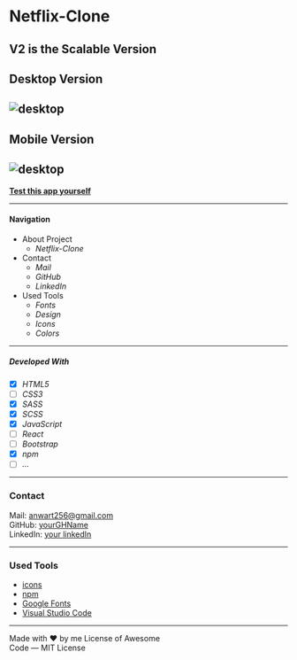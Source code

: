 # Netflix-Clone
## V2 is the Scalable Version
Desktop Version
---
![desktop](./src/images/netflix-desktop.gif)
--------
Mobile Version
-------
![desktop](./src/images/netflix-mobile.gif)
----


**[Test this app yourself](https://atakriti.github.io/netflix-clone-v2/)**

---

#### Navigation

- About Project
  - _Netflix-Clone_
- Contact
  - _Mail_
  - _GitHub_
  - _LinkedIn_
- Used Tools
  - _Fonts_
  - _Design_
  - _Icons_
  - _Colors_

---


##### Developed With

- [x] _HTML5_
- [ ] _CSS3_
- [x] _SASS_
- [x] _SCSS_
- [x] _JavaScript_
- [ ] _React_
- [ ] _Bootstrap_
- [x] _npm_
- [ ] _..._

---

### Contact

Mail: <anwart256@gmail.com><br>
GitHub: [yourGHName](https://github.com/atakriti)<br>
LinkedIn: [your linkedIn](#)

---

### Used Tools

- [icons](https://)
- [npm](https://www.npmjs.com/)
- [Google Fonts](https://fonts.google.com/)
- [Visual Studio Code](https://code.visualstudio.com/)

---

Made with ❤️ by me
License of Awesome <br>
Code — MIT License
